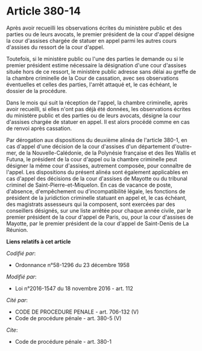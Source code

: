 # Article 380-14

Après avoir recueilli les observations écrites du ministère public et des parties ou de leurs avocats, le premier président
de la cour d'appel désigne la cour d'assises chargée de statuer en appel parmi les autres cours d'assises du ressort de la
cour d'appel.

Toutefois, si le ministère public ou l'une des parties le demande ou si le premier président estime nécessaire la désignation
d'une cour d'assises située hors de ce ressort, le ministère public adresse sans délai au greffe de la chambre criminelle de
la Cour de cassation, avec ses observations éventuelles et celles des parties, l'arrêt attaqué et, le cas échéant, le dossier
de la procédure.

Dans le mois qui suit la réception de l'appel, la chambre criminelle, après avoir recueilli, si elles n'ont pas déjà été
données, les observations écrites du ministère public et des parties ou de leurs avocats, désigne la cour d'assises chargée
de statuer en appel. Il est alors procédé comme en cas de renvoi après cassation. 

Par dérogation aux dispositions du deuxième alinéa de l'article 380-1, en cas d'appel d'une décision de la cour d'assises
d'un département d'outre-mer, de la Nouvelle-Calédonie, de la Polynésie française et des îles Wallis et Futuna, le président
de la cour d'appel ou la chambre criminelle peut désigner la même cour d'assises, autrement composée, pour connaître de
l'appel. Les dispositions du présent alinéa sont également applicables en cas d'appel des décisions de la cour d'assises de
Mayotte ou du tribunal criminel de Saint-Pierre-et-Miquelon. En cas de vacance de poste, d'absence, d'empêchement ou
d'incompatibilité légale, les fonctions de président de la juridiction criminelle statuant en appel et, le cas échéant, des
magistrats assesseurs qui la composent, sont exercées par des conseillers désignés, sur une liste arrêtée pour chaque année
civile, par le premier président de la cour d'appel de Paris, ou, pour la cour d'assises de Mayotte, par le premier président
de la cour d'appel de Saint-Denis de La Réunion.

**Liens relatifs à cet article**

_Codifié par_:

  - Ordonnance n°58-1296 du 23 décembre 1958

_Modifié par_:

  - Loi n°2016-1547 du 18 novembre 2016 - art. 112

_Cité par_:

  - CODE DE PROCEDURE PENALE - art. 706-132 (V)
  - Code de procédure pénale - art. 380-5 (V)

_Cite_:

  - Code de procédure pénale - art. 380-1

